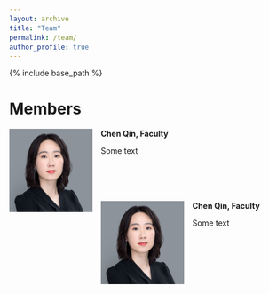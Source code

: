 ```yaml
---
layout: archive
title: "Team"
permalink: /team/
author_profile: true
---
```


{% include base_path %}

Members
======
<img align="left" width="150" src="/images/chen.png" style="margin-right: 15px" /> 

**Chen Qin, Faculty**

Some text <br />
<br />
<br />
<br />
<br />

<img align="left" width="150" src="/images/chen.png" style="margin-right: 15px" /> 

**Chen Qin, Faculty**

Some text

